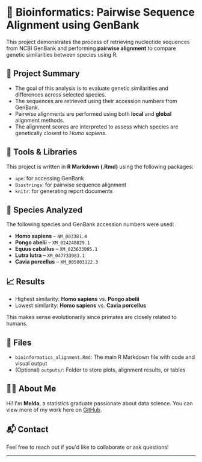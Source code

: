 # 🧬 Bioinformatics: Pairwise Sequence Alignment using GenBank

This project demonstrates the process of retrieving nucleotide sequences from NCBI GenBank and performing **pairwise alignment** to compare genetic similarities between species using R.

## 📌 Project Summary

- The goal of this analysis is to evaluate genetic similarities and differences across selected species.
- The sequences are retrieved using their accession numbers from GenBank.
- Pairwise alignments are performed using both **local** and **global** alignment methods.
- The alignment scores are interpreted to assess which species are genetically closest to *Homo sapiens*.

## 🧪 Tools & Libraries

This project is written in **R Markdown (.Rmd)** using the following packages:

- `ape`: for accessing GenBank
- `Biostrings`: for pairwise sequence alignment
- `knitr`: for generating report documents

## 🧬 Species Analyzed

The following species and GenBank accession numbers were used:
- **Homo sapiens** – `NM_003381.4`
- **Pongo abelii** – `XM_024248829.1`
- **Equus caballus** – `XM_023633005.1`
- **Lutra lutra** – `XM_047733983.1`
- **Cavia porcellus** – `XM_005003122.3`

## 📈 Results

- Highest similarity: **Homo sapiens** vs. **Pongo abelii**
- Lowest similarity: **Homo sapiens** vs. **Cavia porcellus**

This makes sense evolutionarily since primates are closely related to humans.

## 📂 Files

- `bioinformatics_alignment.Rmd`: The main R Markdown file with code and visual output
- (Optional) `outputs/`: Folder to store plots, alignment results, or tables

## 👩‍💻 About Me

Hi! I'm **Melda**, a statistics graduate passionate about data science. You can view more of my work here on [GitHub](https://github.com/melldaa).

## 📬 Contact

Feel free to reach out if you'd like to collaborate or ask questions!

---
